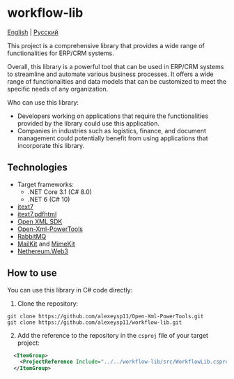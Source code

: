 # workflow-lib 

[English](README.md) | [Русский](README.ru.md)

This project is a comprehensive library that provides a wide range of functionalities for ERP/CRM systems. 

Overall, this library is a powerful tool that can be used in ERP/CRM systems to streamline and automate various business processes. 
It offers a wide range of functionalities and data models that can be customized to meet the specific needs of any organization.

Who can use this library:
- Developers working on applications that require the functionalities provided by the library could use this application. 
- Companies in industries such as logistics, finance, and document management could potentially benefit from using applications that incorporate this library.

## Technologies 

- Target frameworks:
  - .NET Core 3.1 (C# 8.0)
  - .NET 6 (C# 10)
- [itext7](https://github.com/itext/itext7-dotnet)
- [itext7.pdfhtml](https://github.com/itext/i7n-pdfhtml)
- [Open XML SDK](https://github.com/dotnet/Open-XML-SDK)
- [Open-Xml-PowerTools](https://github.com/alexeysp11/Open-Xml-PowerTools.git)
- [RabbitMQ](https://github.com/rabbitmq/rabbitmq-dotnet-client)
- [MailKit](https://github.com/jstedfast/MailKit) and [MimeKit](https://github.com/jstedfast/MimeKit)
- [Nethereum.Web3](https://github.com/Nethereum/Nethereum/tree/master/src/Nethereum.Web3)

## How to use 

You can use this library in C# code directly:

1. Clone the repository: 
```
git clone https://github.com/alexeysp11/Open-Xml-PowerTools.git 
git clone https://github.com/alexeysp11/workflow-lib.git
```

2. Add the reference to the repository in the `csproj` file of your target project: 
```XML
  <ItemGroup>
    <ProjectReference Include="../../workflow-lib/src/WorkflowLib.csproj" />
  </ItemGroup>
```
